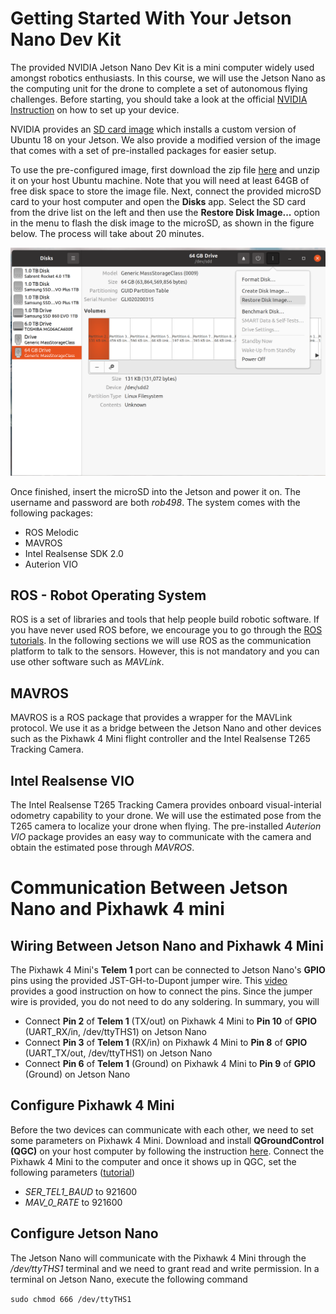 # Getting Started With Your Jetson Nano Dev Kit

The provided NVIDIA Jetson Nano Dev Kit is a mini computer widely used amongst robotics enthusiasts. In this course, we will use the Jetson Nano as the computing unit for the drone to complete a set of autonomous flying challenges. Before starting, you should take a look at the official [NVIDIA Instruction](https://developer.nvidia.com/embedded/learn/get-started-jetson-nano-devkit) on how to set up your device.

NVIDIA provides an [SD card image](https://developer.nvidia.com/jetson-nano-sd-card-image) which installs a custom version of Ubuntu 18 on your Jetson. We also provide a modified version of the image that comes with a set of pre-installed packages for easier setup.

To use the pre-configured image, first download the zip file [here](https://drive.google.com/file/d/1c-AUyDF2ZgA6t0d_pnyBmTgDt-NZ41I6/view?usp=share_link) and unzip it on your host Ubuntu machine. Note that you will need at least 64GB of free disk space to store the image file. Next, connect the provided microSD card to your host computer and open the **Disks** app. Select the SD card from the drive list on the left and then use the **Restore Disk Image...** option in the menu to flash the disk image to the microSD, as shown in the figure below. The process will take about 20 minutes.

<img src = "https://github.com/utiasSTARS/ROB498-flight/blob/0f973e2960fc59ea7a5dc7dec1d59a7b93ecab13/instructions/images/flash_sd.png">

Once finished, insert the microSD into the Jetson and power it on. The username and password are both *rob498*. The system comes with the following packages:
- ROS Melodic
- MAVROS
- Intel Realsense SDK 2.0
- Auterion VIO

## ROS - Robot Operating System

ROS is a set of libraries and tools that help people build robotic software. If you have never used ROS before, we encourage you to go through the [ROS tutorials](http://wiki.ros.org/ROS/Tutorials). In the following sections we will use ROS as the communication platform to talk to the sensors. However, this is not mandatory and you can use other software such as *MAVLink*.

## MAVROS

MAVROS is a ROS package that provides a wrapper for the MAVLink protocol. We use it as a bridge between the Jetson Nano and other devices such as the Pixhawk 4 Mini flight controller and the Intel Realsense T265 Tracking Camera.

## Intel Realsense VIO

The Intel Realsense T265 Tracking Camera provides onboard visual-interial odometry capability to your drone. We will use the estimated pose from the T265 camera to localize your drone when flying. The pre-installed *Auterion VIO* package provides an easy way to communicate with the camera and obtain the estimated pose through *MAVROS*.

# Communication Between Jetson Nano and Pixhawk 4 mini

## Wiring Between Jetson Nano and Pixhawk 4 Mini

The Pixhawk 4 Mini's **Telem 1** port can be connected to Jetson Nano's **GPIO** pins using the provided JST-GH-to-Dupont jumper wire. This [video](https://www.youtube.com/watch?v=nIuoCYauW3s) provides a good instruction on how to connect the pins. Since the jumper wire is provided, you do not need to do any soldering. In summary, you will
- Connect **Pin 2** of **Telem 1** (TX/out) on Pixhawk 4 Mini to **Pin 10** of **GPIO** (UART_RX/in, /dev/ttyTHS1) on Jetson Nano
- Connect **Pin 3** of **Telem 1** (RX/in) on Pixhawk 4 Mini to **Pin 8** of **GPIO** (UART_TX/out, /dev/ttyTHS1) on Jetson Nano
- Connect **Pin 6** of **Telem 1** (Ground) on Pixhawk 4 Mini to **Pin 9** of **GPIO** (Ground) on Jetson Nano

## Configure Pixhawk 4 Mini

Before the two devices can communicate with each other, we need to set some parameters on Pixhawk 4 Mini. Download and install **QGroundControl (QGC)** on your host computer by following the instruction [here](https://docs.qgroundcontrol.com/master/en/getting_started/download_and_install.html). Connect the Pixhawk 4 Mini to the computer and once it shows up in QGC, set the following parameters ([tutorial](https://docs.qgroundcontrol.com/master/en/SetupView/Parameters.html))
- *SER_TEL1_BAUD* to 921600
- *MAV_0_RATE* to 921600


## Configure Jetson Nano

The Jetson Nano will communicate with the Pixhawk 4 Mini through the */dev/ttyTHS1* terminal and we need to grant read and write permission. In a terminal on Jetson Nano, execute the following command

`sudo chmod 666 /dev/ttyTHS1`

